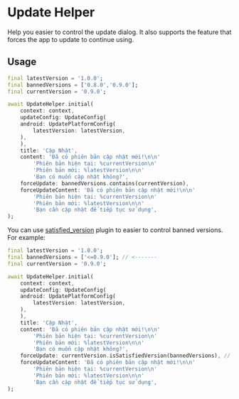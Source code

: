 # Update Helper

Help you easier to control the update dialog. It also supports the feature that forces the app to update to continue using.

## Usage

``` dart
final latestVersion = '1.0.0';
final bannedVersions = ['0.8.0','0.9.0'];
final currentVersion = '0.9.0';

await UpdateHelper.initial(
    context: context,
    updateConfig: UpdateConfig(
    android: UpdatePlatformConfig(
        latestVersion: latestVersion,
    ),
    ),
    title: 'Cập Nhật',
    content: 'Đã có phiên bản cập nhật mới!\n\n'
        'Phiên bản hiện tại: %currentVersion\n'
        'Phiên bản mới: %latestVersion\n\n'
        'Bạn có muốn cập nhật không?',
    forceUpdate: bannedVersions.contains(currentVersion),
    forceUpdateContent: 'Đã có phiên bản cập nhật mới!\n\n'
        'Phiên bản hiện tại: %currentVersion\n'
        'Phiên bản mới: %latestVersion\n\n'
        'Bạn cần cập nhật để tiếp tục sử dụng',
);
```

You can use [satisfied_version](https://pub.dev/packages/satisfied_version) plugin to easier to control banned versions. For example:

``` dart
final latestVersion = '1.0.0';
final bannedVersions = ['<=0.9.0']; // <-------
final currentVersion = '0.9.0';

await UpdateHelper.initial(
    context: context,
    updateConfig: UpdateConfig(
    android: UpdatePlatformConfig(
        latestVersion: latestVersion,
    ),
    ),
    title: 'Cập Nhật',
    content: 'Đã có phiên bản cập nhật mới!\n\n'
        'Phiên bản hiện tại: %currentVersion\n'
        'Phiên bản mới: %latestVersion\n\n'
        'Bạn có muốn cập nhật không?',
    forceUpdate: currentVersion.isSatisfiedVersion(bannedVersions), // <-------
    forceUpdateContent: 'Đã có phiên bản cập nhật mới!\n\n'
        'Phiên bản hiện tại: %currentVersion\n'
        'Phiên bản mới: %latestVersion\n\n'
        'Bạn cần cập nhật để tiếp tục sử dụng',
);
```
